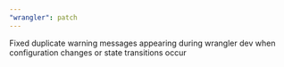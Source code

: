 ```yaml
---
"wrangler": patch
---
```


Fixed duplicate warning messages appearing during wrangler dev when configuration changes or state transitions occur
